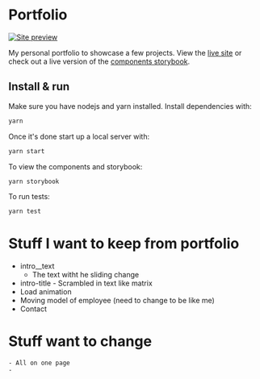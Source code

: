 # Portfolio

[![Site preview](/public/social-image.png)](https://codyb.co)

My personal portfolio to showcase a few projects. View the [live site](https://codyb.co) or check out a live version of the [components storybook](https://storybook.codyb.co).

## Install & run

Make sure you have nodejs and yarn installed. Install dependencies with:

```bash
yarn
```

Once it's done start up a local server with:

```bash
yarn start
```

To view the components and storybook:

```bash
yarn storybook
```

To run tests:

```bash
yarn test
```


# Stuff I want to keep from portfolio

* intro__text 
	- The text witht he sliding change
* intro-title - Scrambled in text like matrix
* Load animation
* Moving model of employee (need to change to be like me)
* Contact


# Stuff want to change
	- All on one page
	- 
